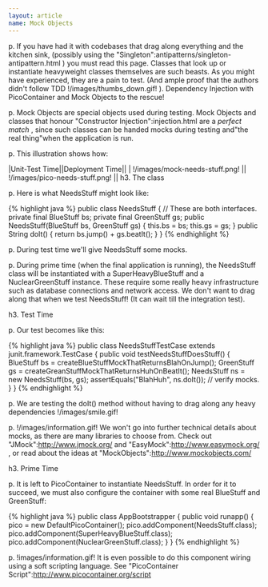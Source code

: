 ```yaml
---
layout: article
name: Mock Objects
---
```


p. If you have had it with codebases that drag along everything and the kitchen sink, (possibly using the "Singleton":antipatterns/singleton-antipattern.html ) you must read this page. Classes that look up or instantiate heavyweight classes themselves are such beasts. As you might have experienced, they are a pain to test. (And ample proof that the authors didn't follow TDD !/images/thumbs_down.gif! ). Dependency Injection with PicoContainer and Mock Objects to the rescue!

p. Mock Objects are special objects used during testing. Mock Objects and classes that honour "Constructor Injection":injection.html are a *perfect match* , since such classes can be handed mocks during testing and"the real thing"when the application is run.

p. This illustration shows how:

|Unit-Test Time||Deployment Time||
| !/images/mock-needs-stuff.png! || !/images/pico-needs-stuff.png! ||
h3. The class

p. Here is what NeedsStuff might look like:

{% highlight java %}
public class NeedsStuff { // These are both interfaces. 
  private final BlueStuff bs;
  private final GreenStuff gs;
  public NeedsStuff(BlueStuff bs, GreenStuff gs) {
    this.bs = bs; 
    this.gs = gs;
  }
  public String doIt() { 
    return bs.jump() + gs.beatIt(); 
  } 
}
{% endhighlight %}

p. During test time we'll give NeedsStuff some mocks.

p. During prime time (when the final application is running), the NeedsStuff class will be instantiated with a SuperHeavyBlueStuff and a NuclearGreenStuff instance. These require some really heavy infrastructure such as database connections and network access. We don't want to drag along that when we test NeedsStuff! (It can wait till the integration test).

h3. Test Time

p. Our test becomes like this:

{% highlight java %}
public class NeedsStuffTestCase extends junit.framework.TestCase { 
	public void testNeedsStuffDoesStuff() { 
		BlueStuff bs = createBlueStuffMockThatReturnsBlahOnJump(); 
		GreenStuff gs = createGreanStuffMockThatReturnsHuhOnBeatIt(); 
		NeedsStuff ns = new NeedsStuff(bs, gs); 
		assertEquals("BlahHuh", ns.doIt()); // verify mocks. 
	} 
}
{% endhighlight %}

p. We are testing the doIt() method without having to drag along any heavy dependencies !/images/smile.gif! 

p.  !/images/information.gif! We won't go into further technical details about mocks, as there are many libraries to choose from. Check out "JMock":http://www.jmock.org/ and "EasyMock":http://www.easymock.org/ , or read about the ideas at "MockObjects":http://www.mockobjects.com/ 

h3. Prime Time

p. It is left to PicoContainer to instantiate NeedsStuff. In order for it to succeed, we must also configure the container with some real BlueStuff and GreenStuff:

{% highlight java %}
public class AppBootstrapper { 
  public void runapp() {
    pico = new DefaultPicoContainer();
    pico.addComponent(NeedsStuff.class);
    pico.addComponent(SuperHeavyBlueStuff.class);
    pico.addComponent(NuclearGreenStuff.class); 
  } 
}
{% endhighlight %}

p.  !images/information.gif! It is even possible to do this component wiring using a soft scripting language. See "PicoContainer Script":http://www.picocontainer.org/script 

